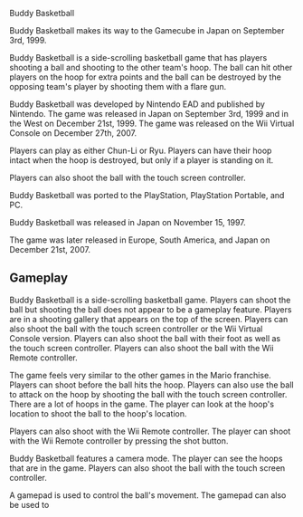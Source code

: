 Buddy Basketball

Buddy Basketball makes its way to the Gamecube in Japan on September 3rd, 1999.

Buddy Basketball is a side-scrolling basketball game that has players shooting a ball and shooting to the other team's hoop. The ball can hit other players on the hoop for extra points and the ball can be destroyed by the opposing team's player by shooting them with a flare gun.

Buddy Basketball was developed by Nintendo EAD and published by Nintendo. The game was released in Japan on September 3rd, 1999 and in the West on December 21st, 1999. The game was released on the Wii Virtual Console on December 27th, 2007.

Players can play as either Chun-Li or Ryu. Players can have their hoop intact when the hoop is destroyed, but only if a player is standing on it.

Players can also shoot the ball with the touch screen controller.

Buddy Basketball was ported to the PlayStation, PlayStation Portable, and PC.

Buddy Basketball was released in Japan on November 15, 1997.

The game was later released in Europe, South America, and Japan on December 21st, 2007.

## Gameplay

Buddy Basketball is a side-scrolling basketball game. Players can shoot the ball but shooting the ball does not appear to be a gameplay feature. Players are in a shooting gallery that appears on the top of the screen. Players can also shoot the ball with the touch screen controller or the Wii Virtual Console version. Players can also shoot the ball with their foot as well as the touch screen controller. Players can also shoot the ball with the Wii Remote controller.

The game feels very similar to the other games in the Mario franchise. Players can shoot before the ball hits the hoop. Players can also use the ball to attack on the hoop by shooting the ball with the touch screen controller. There are a lot of hoops in the game. The player can look at the hoop's location to shoot the ball to the hoop's location.

Players can also shoot with the Wii Remote controller. The player can shoot with the Wii Remote controller by pressing the shot button.

Buddy Basketball features a camera mode. The player can see the hoops that are in the game. Players can also shoot the ball with the touch screen controller.

A gamepad is used to control the ball's movement. The gamepad can also be used to